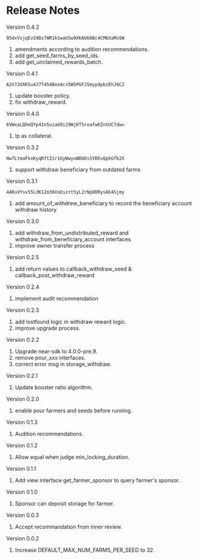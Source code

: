 # Release Notes

Version 0.4.2
```
95dxVsjqEvS9Dz7WR1kSwaUSw9XKAU66Bc4CM6XaMc6W
```
1. amendments according to audition recommendations.
2. add get_seed_farms_by_seed_ids.
3. add get_unclaimed_rewards_batch.

Version 0.4.1
```
A2V7JUXK5u4J7T454Bxo4cs5W5PGFJSmyp4pbzEhJ6C2
```
1. update booster policy.
2. fix withdraw_reward.

Version 0.4.0
```
6VWxaLQhmQYp41n5uiaU9i29WjKT5roafwKZntUC7dwv
```
1. lp as collateral.

Version 0.3.2
```
Hw7LtmaFkxKyqRftZir1GyWwyuWDbDsSYDEuQpkGfb2X
```
1. support withdraw beneficiary from outdated farms

Version 0.3.1
```
4ARuVYsv55LdK12m38VoEszrt5yL2rNp8DRysAb4Sjmy
```
1. add amount_of_withdrew_beneficiary to record the beneficiary account withdraw history

Version 0.3.0
1. add withdraw_from_undistributed_reward and withdraw_from_beneficiary_account interfaces
2. improve owner transfer process

Version 0.2.5
1. add return values to callback_withdraw_seed & callback_post_withdraw_reward

Version 0.2.4
1. implement audit recommendation

Version 0.2.3
1. add lostfound logic in withdraw reward logic.
2. improve upgrade process.

Version 0.2.2
1. Upgrade near-sdk to 4.0.0-pre.9.
2. remove pour_xxx interfaces.
3. correct error msg in storage_withdraw.

Version 0.2.1
1. Update booster ratio algorithm.

Version 0.2.0
1. enable pour farmers and seeds before running.

Version 0.1.3
1. Audition recommendations.

Version 0.1.2
1. Allow equal when judge min_locking_duration.

Version 0.1.1
1. Add view interface get_farmer_sponsor to query farmer's sponsor.

Version 0.1.0
1. Sponsor can deposit storage for farmer.

Version 0.0.3
1. Accept recommandation from inner review.

Version 0.0.2
1. Increase DEFAULT_MAX_NUM_FARMS_PER_SEED to 32.
